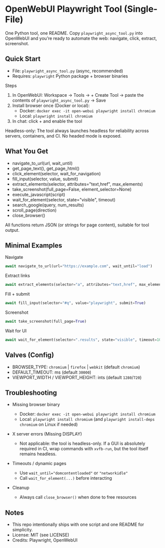 # OpenWebUI Playwright Tool (Single-File)

One Python tool, one README. Copy `playwright_async_tool.py` into OpenWebUI and you’re ready to automate the web: navigate, click, extract, screenshot.

## Quick Start

- File: `playwright_async_tool.py` (async, recommended)
- Requires: `playwright` Python package + browser binaries

Steps
1) In OpenWebUI: Workspace → Tools → + Create Tool → paste the contents of `playwright_async_tool.py` → Save
2) Install browser once (Docker or local):
   - Docker: `docker exec -it open-webui playwright install chromium`
   - Local: `playwright install chromium`
3) In chat: click + and enable the tool

Headless-only: The tool always launches headless for reliability across servers, containers, and CI. No headed mode is exposed.

## What You Get

- navigate_to_url(url, wait_until)
- get_page_text(), get_page_html()
- click_element(selector, wait_for_navigation)
- fill_input(selector, value, submit)
- extract_elements(selector, attributes="text,href", max_elements)
- take_screenshot(full_page=False, element_selector=None)
- execute_javascript(script)
- wait_for_element(selector, state="visible", timeout)
- search_google(query, num_results)
- scroll_page(direction)
- close_browser()

All functions return JSON (or strings for page content), suitable for tool output.

## Minimal Examples

Navigate
```python
await navigate_to_url(url="https://example.com", wait_until="load")
```

Extract links
```python
await extract_elements(selector="a", attributes="text,href", max_elements=5)
```

Fill + submit
```python
await fill_input(selector="#q", value="playwright", submit=True)
```

Screenshot
```python
await take_screenshot(full_page=True)
```

Wait for UI
```python
await wait_for_element(selector=".results", state="visible", timeout=10000)
```

## Valves (Config)

- BROWSER_TYPE: `chromium` | `firefox` | `webkit` (default `chromium`)
- DEFAULT_TIMEOUT: ms (default `30000`)
- VIEWPORT_WIDTH / VIEWPORT_HEIGHT: ints (default `1280`/`720`)

## Troubleshooting

- Missing browser binary
  - Docker: `docker exec -it open-webui playwright install chromium`
  - Local: `playwright install chromium` (and `playwright install-deps chromium` on Linux if needed)

- X server errors (Missing DISPLAY)
  - Not applicable: the tool is headless-only. If a GUI is absolutely required in CI, wrap commands with `xvfb-run`, but the tool itself remains headless.

- Timeouts / dynamic pages
  - Use `wait_until="domcontentloaded"` or `"networkidle"`
  - Call `wait_for_element(...)` before interacting

- Cleanup
  - Always call `close_browser()` when done to free resources

## Notes

- This repo intentionally ships with one script and one README for simplicity.
- License: MIT (see LICENSE)
- Credits: Playwright, OpenWebUI
